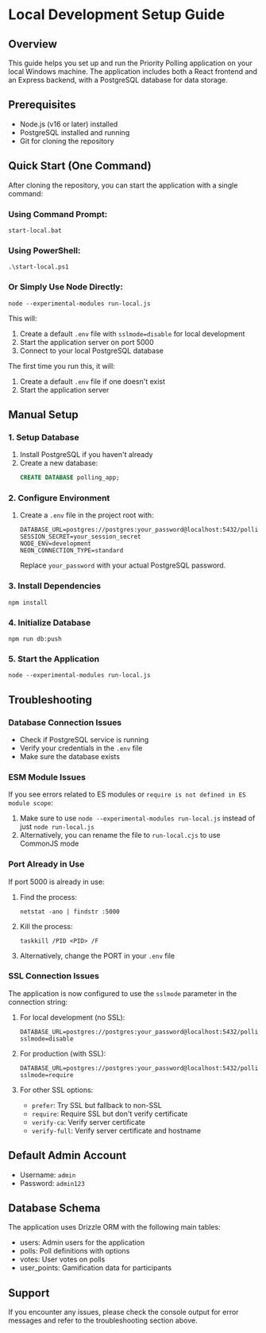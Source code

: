 # Local Development Setup Guide

## Overview
This guide helps you set up and run the Priority Polling application on your local Windows machine. The application includes both a React frontend and an Express backend, with a PostgreSQL database for data storage.

## Prerequisites
- Node.js (v16 or later) installed
- PostgreSQL installed and running
- Git for cloning the repository

## Quick Start (One Command)

After cloning the repository, you can start the application with a single command:

### Using Command Prompt:
```
start-local.bat
```

### Using PowerShell:
```
.\start-local.ps1
```

### Or Simply Use Node Directly:
```
node --experimental-modules run-local.js
```

This will:
1. Create a default `.env` file with `sslmode=disable` for local development
2. Start the application server on port 5000
3. Connect to your local PostgreSQL database

The first time you run this, it will:
1. Create a default `.env` file if one doesn't exist
2. Start the application server

## Manual Setup

### 1. Setup Database
1. Install PostgreSQL if you haven't already
2. Create a new database:
   ```sql
   CREATE DATABASE polling_app;
   ```

### 2. Configure Environment
1. Create a `.env` file in the project root with:
   ```
   DATABASE_URL=postgres://postgres:your_password@localhost:5432/polling_app
   SESSION_SECRET=your_session_secret
   NODE_ENV=development
   NEON_CONNECTION_TYPE=standard
   ```
   
   Replace `your_password` with your actual PostgreSQL password.

### 3. Install Dependencies
```
npm install
```

### 4. Initialize Database
```
npm run db:push
```

### 5. Start the Application
```
node --experimental-modules run-local.js
```

## Troubleshooting

### Database Connection Issues
- Check if PostgreSQL service is running
- Verify your credentials in the `.env` file
- Make sure the database exists

### ESM Module Issues
If you see errors related to ES modules or `require is not defined in ES module scope`:
1. Make sure to use `node --experimental-modules run-local.js` instead of just `node run-local.js`
2. Alternatively, you can rename the file to `run-local.cjs` to use CommonJS mode

### Port Already in Use
If port 5000 is already in use:
1. Find the process:
   ```
   netstat -ano | findstr :5000
   ```
2. Kill the process:
   ```
   taskkill /PID <PID> /F
   ```
3. Alternatively, change the PORT in your `.env` file

### SSL Connection Issues
The application is now configured to use the `sslmode` parameter in the connection string:

1. For local development (no SSL):
   ```
   DATABASE_URL=postgres://postgres:your_password@localhost:5432/polling_app?sslmode=disable
   ```

2. For production (with SSL):
   ```
   DATABASE_URL=postgres://postgres:your_password@localhost:5432/polling_app?sslmode=require
   ```

3. For other SSL options:
   - `prefer`: Try SSL but fallback to non-SSL
   - `require`: Require SSL but don't verify certificate
   - `verify-ca`: Verify server certificate
   - `verify-full`: Verify server certificate and hostname

## Default Admin Account
- Username: `admin`
- Password: `admin123`

## Database Schema
The application uses Drizzle ORM with the following main tables:
- users: Admin users for the application
- polls: Poll definitions with options
- votes: User votes on polls
- user_points: Gamification data for participants

## Support
If you encounter any issues, please check the console output for error messages and refer to the troubleshooting section above.
